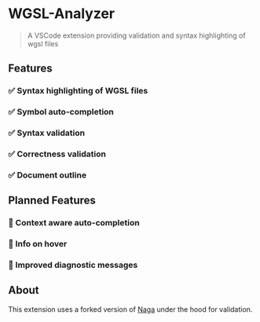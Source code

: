 # WGSL-Analyzer

> A VSCode extension providing validation and syntax highlighting of wgsl files

## Features

### ✅ Syntax highlighting of WGSL files
### ✅ Symbol auto-completion
### ✅ Syntax validation
### ✅ Correctness validation
### ✅ Document outline

## Planned Features

### 🚧 Context aware auto-completion
### 🚧 Info on hover
### 🚧 Improved diagnostic messages

## About

This extension uses a forked version of [Naga](https://github.com/gfx-rs/naga) under the hood for validation.
